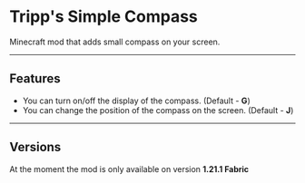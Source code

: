 # Tripp's Simple Compass

Minecraft mod that adds small compass on your screen.

___

## Features
* You can turn on/off the display of the compass. (Default - **G**)
* You can change the position of the compass on the screen. (Default - **J**)

___

## Versions
At the moment the mod is only available on version **1.21.1 Fabric**